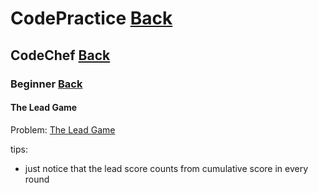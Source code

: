 # CodePractice [Back](https://blog.fish-404.icu/CodePractice/)

## CodeChef [Back](https://blog.fish-404.icu/CodePractice/CodeChef/)

### Beginner [Back](https://blog.fish-404.icu/CodePractice/CodeChef/Beginner/)

#### The Lead Game
Problem: [The Lead Game](https://www.codechef.com/problems/TLG)

tips:
* just notice that the lead score counts from cumulative score in every round
